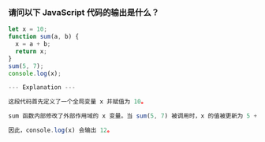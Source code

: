 ### 请问以下 JavaScript 代码的输出是什么？

```javascript
let x = 10;
function sum(a, b) {
  x = a + b;
  return x;
}
sum(5, 7);
console.log(x);

--- Explanation ---

这段代码首先定义了一个全局变量 x 并赋值为 10。

sum 函数内部修改了外部作用域的 x 变量。当 sum(5, 7) 被调用时，x 的值被更新为 5 + 7 = 12。

因此，console.log(x) 会输出 12。